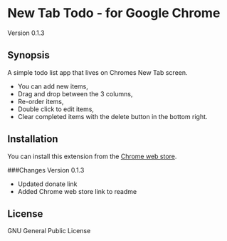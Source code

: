 # New Tab Todo - for Google Chrome
Version 0.1.3


## Synopsis

A simple todo list app that lives on Chromes New Tab screen.

* You can add new items,
* Drag and drop between the 3 columns,
* Re-order items,
* Double click to edit items,
* Clear completed items with the delete button in the bottom right.


## Installation

You can install this extension from the [Chrome web store](https://chrome.google.com/webstore/detail/new-tab-todo/bdekiejhbfceihmbjpncbbedaffinobm).


###Changes
Version 0.1.3
* Updated donate link
* Added Chrome web store link to readme


## License

GNU General Public License
